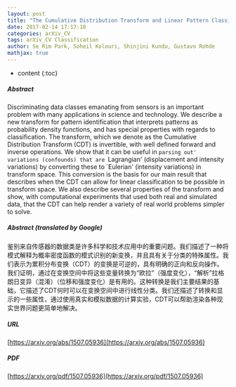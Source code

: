 ```yaml
---
layout: post
title: "The Cumulative Distribution Transform and Linear Pattern Classification"
date: 2017-02-14 17:17:10
categories: arXiv_CV
tags: arXiv_CV Classification
author: Se Rim Park, Soheil Kolouri, Shinjini Kundu, Gustavo Rohde
mathjax: true
---
```


* content
{:toc}

##### Abstract
Discriminating data classes emanating from sensors is an important problem with many applications in science and technology. We describe a new transform for pattern identification that interprets patterns as probability density functions, and has special properties with regards to classification. The transform, which we denote as the Cumulative Distribution Transform (CDT) is invertible, with well defined forward and inverse operations. We show that it can be useful in `parsing out' variations (confounds) that are `Lagrangian' (displacement and intensity variations) by converting these to `Eulerian' (intensity variations) in transform space. This conversion is the basis for our main result that describes when the CDT can allow for linear classification to be possible in transform space. We also describe several properties of the transform and show, with computational experiments that used both real and simulated data, that the CDT can help render a variety of real world problems simpler to solve.

##### Abstract (translated by Google)
鉴别来自传感器的数据类是许多科学和技术应用中的重要问题。我们描述了一种将模式解释为概率密度函数的模式识别的新变换，并且具有关于分类的特殊属性。我们表示为累积分布变换（CDT）的变换是可逆的，具有明确的正向和反向操作。我们证明，通过在变换空间中将这些变量转换为“欧拉”（强度变化），“解析”拉格朗日变异（混淆）（位移和强度变化）是有用的。这种转换是我们主要结果的基础，它描述了CDT何时可以在变换空间中进行线性分类。我们还描述了转换和显示的一些属性，通过使用真实和模拟数据的计算实验，CDT可以帮助渲染各种现实世界问题更简单地解决。

##### URL
[https://arxiv.org/abs/1507.05936](https://arxiv.org/abs/1507.05936)

##### PDF
[https://arxiv.org/pdf/1507.05936](https://arxiv.org/pdf/1507.05936)

